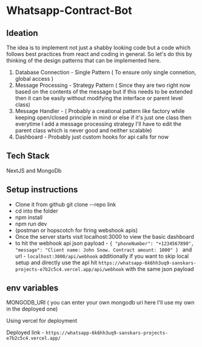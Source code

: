# Whatsapp-Contract-Bot
## Ideation
The idea is to implement not just a shabby looking code but a code which follows best practices from react and coding in general. So let's do this by thinking of the design patterns that can be implemented here.

1) Database Connection - Single Pattern ( To ensure only single connetion, global access )
2) Message Processing - Strategy Pattern ( Since they are two right now based on the contents of the message but if this needs to be extended then it can be easily without modifying the interface or parent level class) 
3) Message Handler - ( Probably a creational pattern like factory while keeping open/closed principle in mind or else if it's just one class then everytime I add a message processing strategy I'll have to edit the parent class which is never good and neither scalable)
4) Dashboard - Probably just custom hooks for api calls for now


## Tech Stack
NextJS and MongoDb

## Setup instructions

- Clone it from github git clone --repo link
- cd into the folder
- npm install
- npm run dev
- (postman or hopscotch for firing webshook apis)
- Once the server starts visit localhost:3000 to view the basic dashboard
- to hit the webhook api json payload - `{
  "phoneNumber": "+1234567890",
  "message": "Client name: John Snow. Contract amount: 1000"
} `
and url - `localhost:3000/api/webhook`
additionally if you want to skip local setup and directly use the api hit `https://whatsapp-6k6hh3uq9-sanskars-projects-e7b2c5c4.vercel.app/api/webhook` with the same json payload


## env variables
MONGODB_URI ( you can enter your own mongodb uri here I'll use my own in the deployed one)

Using vercel for deployment


Deployed link - `https://whatsapp-6k6hh3uq9-sanskars-projects-e7b2c5c4.vercel.app/`

